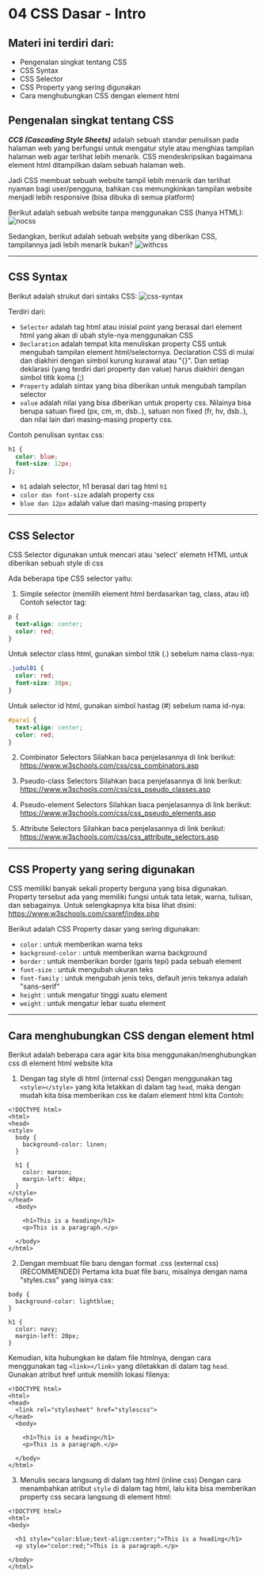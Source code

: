 # 04 CSS Dasar - Intro

## Materi ini terdiri dari:
* Pengenalan singkat tentang CSS
* CSS Syntax
* CSS Selector
* CSS Property yang sering digunakan
* Cara menghubungkan CSS dengan element html


## Pengenalan singkat tentang CSS

***CCS (Cascading Style Sheets)*** adalah sebuah standar penulisan pada halaman web yang berfungsi untuk mengatur style atau menghias tampilan halaman web agar terlihat lebih menarik. CSS mendeskripsikan bagaimana element html ditampilkan dalam sebuah halaman web.

Jadi CSS membuat sebuah website tampil lebih menarik dan terlihat nyaman bagi user/pengguna, bahkan css memungkinkan tampilan website menjadi lebih responsive (bisa dibuka di semua platform)

Berikut adalah sebuah website tanpa menggunakan CSS (hanya HTML):
![nocss](https://user-images.githubusercontent.com/70443393/210477633-cf9a72a9-642c-44ed-83c7-cde7eacc66fa.jpg)

Sedangkan, berikut adalah sebuah website yang diberikan CSS, tampilannya jadi lebih menarik bukan?
![withcss](https://user-images.githubusercontent.com/70443393/210477770-a2a0bf3c-dd0d-4980-8720-4c55a07a7cba.jpg)

____

## CSS Syntax
Berikut adalah strukut dari sintaks CSS:
![css-syntax](https://user-images.githubusercontent.com/70443393/210479785-720dffb6-9397-47d4-a5cf-ce734f3d8fe8.jpg)


Terdiri dari:
* `Selector` adalah tag html atau inisial point yang berasal dari element html yang akan di ubah style-nya menggunakan CSS
* `Declaration` adalah tempat kita menuliskan property CSS untuk mengubah tampilan element html/selectornya. Declaration CSS di mulai dan diakhiri dengan simbol kurung kurawal atau "{}". Dan setiap deklarasi (yang terdiri dari property dan value) harus diakhiri dengan simbol titik koma (;)
* `Property` adalah sintax yang bisa diberikan untuk mengubah tampilan selector
* `value` adalah nilai yang bisa diberikan untuk property css. Nilainya bisa berupa satuan fixed (px, cm, m, dsb..), satuan non fixed (fr, hv, dsb..), dan nilai lain dari masing-masing property css.

Contoh penulisan syntax css:
```css
h1 {
  color: blue;
  font-size: 12px;
};
```

* `h1` adalah selector, h1 berasal dari tag html `h1`
* `color dan font-size` adalah property css
* `blue dan 12px` adalah value dari masing-masing property

____

## CSS Selector
CSS Selector digunakan untuk mencari atau 'select' elemetn HTML untuk diberikan sebuah style di css

Ada beberapa tipe CSS selector yaitu:
1. Simple selector (memilih element html berdasarkan tag, class, atau id)
Contoh selector tag:
```css
p {
  text-align: center;
  color: red;
}
```

Untuk selector class html, gunakan simbol titik (.) sebelum nama class-nya:
```css
.judul01 {
  color: red;
  font-size: 30px;
}
```

Untuk selector id html, gunakan simbol hastag (#) sebelum nama id-nya:
```css
#para1 {
  text-align: center;
  color: red;
}
```

2. Combinator Selectors
Silahkan baca penjelasannya di link berikut: https://www.w3schools.com/css/css_combinators.asp

3. Pseudo-class Selectors
Silahkan baca penjelasannya di link berikut: https://www.w3schools.com/css/css_pseudo_classes.asp

4. Pseudo-element Selectors
Silahkan baca penjelasannya di link berikut: https://www.w3schools.com/css/css_pseudo_elements.asp

5. Attribute Selectors
Silahkan baca penjelasannya di link berikut: https://www.w3schools.com/css/css_attribute_selectors.asp

____

## CSS Property yang sering digunakan
CSS memiliki banyak sekali property berguna yang bisa digunakan. Property tersebut ada yang memiliki fungsi untuk tata letak, warna, tulisan, dan sebagainya. Untuk selengkapnya kita bisa lihat disini: https://www.w3schools.com/cssref/index.php

Berikut adalah CSS Property dasar yang sering digunakan:
* `color` : untuk memberikan warna teks
* `background-color` : untuk memberikan warna background
* `border` : untuk memberikan border (garis tepi) pada sebuah element
* `font-size` : untuk mengubah ukuran teks
* `font-family` : untuk mengubah jenis teks, default jenis teksnya adalah "sans-serif"
* `height` : untuk mengatur tinggi suatu element
* `weight` : untuk mengatur lebar suatu element

____

## Cara menghubungkan CSS dengan element html
Berikut adalah beberapa cara agar kita bisa menggunakan/menghubungkan css di element html website kita

1. Dengan tag style di html (internal css)
Dengan menggunakan tag `<style></style>` yang kita letakkan di dalam tag `head`, maka dengan mudah kita bisa memberikan css ke dalam element html kita
Contoh:
```html5
<!DOCTYPE html>
<html>
<head>
<style>
  body {
    background-color: linen;
  }

  h1 {
    color: maroon;
    margin-left: 40px;
  }
</style>
</head>
  <body>

    <h1>This is a heading</h1>
    <p>This is a paragraph.</p>

  </body>
</html>
```

2. Dengan membuat file baru dengan format .css (external css) (RECOMMENDED)
Pertama kita buat file baru, misalnya dengan nama "styles.css" yang isinya css:
```html5
body {
  background-color: lightblue;
}

h1 {
  color: navy;
  margin-left: 20px;
}
```

Kemudian, kita hubungkan ke dalam file htmlnya, dengan cara menggunakan tag `<link></link>` yang diletakkan di dalam tag `head`. Gunakan atribut href untuk memilih lokasi filenya:
```html5
<!DOCTYPE html>
<html>
<head>
  <link rel="stylesheet" href="stylescss">
</head>
  <body>

    <h1>This is a heading</h1>
    <p>This is a paragraph.</p>

  </body>
</html>
```

3. Menulis secara langsung di dalam tag html (inline css)
Dengan cara menambahkan atribut `style` di dalam tag html, lalu kita bisa memberikan property css secara langsung di element html:
```html5
<!DOCTYPE html>
<html>
<body>

  <h1 style="color:blue;text-align:center;">This is a heading</h1>
  <p style="color:red;">This is a paragraph.</p>

</body>
</html>
```
